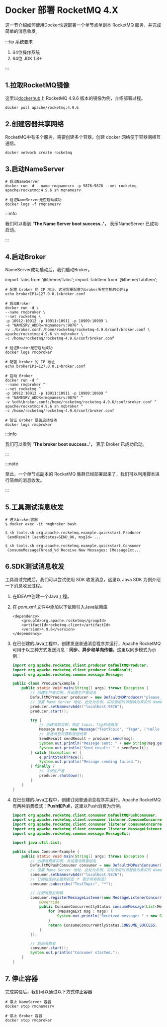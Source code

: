 # Docker 部署 RocketMQ 4.X

这一节介绍如何使用Docker快速部署一个单节点单副本 RocketMQ 服务，并完成简单的消息收发。

:::tip 系统要求

1. 64位操作系统
2. 64位 JDK 1.8+

:::



## 1.拉取RocketMQ镜像

这里以[dockerhub](https://hub.docker.com/r/apache/rocketmq/tags)上 RocketMQ 4.9.6 版本的镜像为例，介绍部署过程。

```shell
docker pull apache/rocketmq:4.9.6
```

## 2.创建容器共享网络

RocketMQ中有多个服务，需要创建多个容器，创建 docker 网络便于容器间相互通信。

```shell
docker network create rocketmq
```

## 3.启动NameServer

```shell
# 启动NameServer
docker run -d --name rmqnamesrv -p 9876:9876 --net rocketmq apache/rocketmq:4.9.6 sh mqnamesrv

# 验证NameServer是否启动成功
docker logs -f rmqnamesrv
```

:::info

我们可以看到 **'The Name Server boot success..'，** 表示NameServer 已成功启动。

:::

## 4.启动Broker

NameServer成功启动后，我们启动Broker。


import Tabs from '@theme/Tabs';
import TabItem from '@theme/TabItem';

<Tabs>
<TabItem value="Linux" label="Linux" default >

```code
# 配置 broker 的 IP 地址，这里需要配置为broker所在主机的公网ip
echo brokerIP1=127.0.0.1>broker.conf

# 启动Broker
docker run -d \
--name rmqbroker \
--net rocketmq \
-p 10912:10912 -p 10911:10911 -p 10909:10909 \
-e "NAMESRV_ADDR=rmqnamesrv:9876" \
-v ./broker.conf:/home/rocketmq/rocketmq-4.9.6/conf/broker.conf \
apache/rocketmq:4.9.6 sh mqbroker \
-c /home/rocketmq/rocketmq-4.9.6/conf/broker.conf

# 验证Broker是否启动成功
docker logs rmqbroker
```
</TabItem>
<TabItem value="Windows" label="Windows">

```code
# 配置 broker 的 IP 地址
echo brokerIP1=127.0.0.1>broker.conf

# 启动 Broker
docker run -d ^
--name rmqbroker ^
--net rocketmq ^
-p 10912:10912 -p 10911:10911 -p 10909:10909 ^
-e "NAMESRV_ADDR=rmqnamesrv:9876" ^
-v %cd%\broker.conf:/home/rocketmq/rocketmq-4.9.6/conf/broker.conf ^
apache/rocketmq:4.9.6 sh mqbroker ^
-c /home/rocketmq/rocketmq-4.9.6/conf/broker.conf

# 验证 Broker 是否启动成功
docker logs rmqbroker
```

</TabItem>

</Tabs>




:::info

我们可以看到 **'The broker boot success..'，** 表示 Broker 已成功启动。

:::

:::note

至此，一个单节点副本的 RocketMQ 集群已经部署起来了，我们可以利用脚本进行简单的消息收发。

:::

## 5.工具测试消息收发

```shell
# 进入broker容器
$ docker exec -it rmqbroker bash

$ sh tools.sh org.apache.rocketmq.example.quickstart.Producer
 SendResult [sendStatus=SEND_OK, msgId= ...

$ sh tools.sh org.apache.rocketmq.example.quickstart.Consumer
 ConsumeMessageThread_%d Receive New Messages: [MessageExt...
```



## 6.SDK测试消息收发

工具测试完成后，我们可以尝试使用 SDK 收发消息，这里以 Java SDK 为例介绍一下消息收发过程。

1. 在IDEA中创建一个Java工程。

2. 在 *pom.xml* 文件中添加以下依赖引入Java依赖库

   ```
   <dependency>
       <groupId>org.apache.rocketmq</groupId>
       <artifactId>rocketmq-client</artifactId>
       <version>4.9.6</version>
   </dependency>
   ```

3. 在已创建的Java工程中，创建发送普通消息程序并运行，Apache RocketMQ可用于以三种方式发送消息：**同步、异步和单向传输**，这里以同步模式为示例：

   ```java
   import org.apache.rocketmq.client.producer.DefaultMQProducer;
   import org.apache.rocketmq.client.producer.SendResult;
   import org.apache.rocketmq.common.message.Message;
   
   public class ProducerExample {
       public static void main(String[] args) throws Exception {
           // 创建生产者实例，并设置生产者组名
           DefaultMQProducer producer = new DefaultMQProducer("please_rename_unique_group_name");
           // 设置 Name Server 地址，此处为示例，实际使用时请替换为真实的 Name Server 地址
           producer.setNamesrvAddr("localhost:9876");
           producer.start();
   
           try {
               // 创建消息实例，指定 topic、Tag和消息体
               Message msg = new Message("TestTopic", "TagA", ("Hello RocketMQ").getBytes());
               // 发送消息并获取发送结果
               SendResult sendResult = producer.send(msg);
               System.out.println("Message sent: " + new String(msg.getBody()));
               System.out.println("Send result: " + sendResult);
           } catch (Exception e) {
               e.printStackTrace();
               System.out.println("Message sending failed.");
           } finally {
               // 关闭生产者
               producer.shutdown();
           }
       }
   }
   ```

4. 在已创建的Java工程中，创建订阅普通消息程序并运行。Apache RocketMQ 有两种消费模式：**Push和Pull**，这里以Push消费为示例。

   ```java
   import org.apache.rocketmq.client.consumer.DefaultMQPushConsumer;
   import org.apache.rocketmq.client.consumer.listener.ConsumeConcurrentlyContext;
   import org.apache.rocketmq.client.consumer.listener.ConsumeConcurrentlyStatus;
   import org.apache.rocketmq.client.consumer.listener.MessageListenerConcurrently;
   import org.apache.rocketmq.common.message.MessageExt;
   
   import java.util.List;
   
   public class ConsumerExample {
       public static void main(String[] args) throws Exception {
           // 创建消费者实例，并设置消费者组名
           DefaultMQPushConsumer consumer = new DefaultMQPushConsumer("please_rename_unique_group_name");
           // 设置 Name Server 地址，此处为示例，实际使用时请替换为真实的 Name Server 地址
           consumer.setNamesrvAddr("localhost:9876");
           // 订阅指定的主题和标签（* 表示所有标签）
           consumer.subscribe("TestTopic", "*");
   
           // 注册消息监听器
           consumer.registerMessageListener(new MessageListenerConcurrently() {
               @Override
               public ConsumeConcurrentlyStatus consumeMessage(List<MessageExt> msgs, ConsumeConcurrentlyContext context) {
                   for (MessageExt msg : msgs) {
                       System.out.println("Received message: " + new String(msg.getBody()));
                   }
                   return ConsumeConcurrentlyStatus.CONSUME_SUCCESS;
               }
           });
   
           // 启动消费者
           consumer.start();
           System.out.println("Consumer started.");
       }
   }
   ```


## 7. 停止容器
完成实验后，我们可以通过以下方式停止容器
```shell
# 停止 NameServer 容器
docker stop rmqnamesrv

# 停止 Broker 容器
docker stop rmqbroker
```

 

